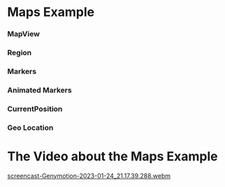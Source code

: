 # Maps Example

### MapView 
### Region
### Markers
### Animated Markers
### CurrentPosition 
### Geo Location

# The Video about the Maps Example

[screencast-Genymotion-2023-01-24_21.17.39.288.webm](https://user-images.githubusercontent.com/45879059/214376097-5a18c1a9-06bf-40dd-8dc6-c537f04314b5.webm)
